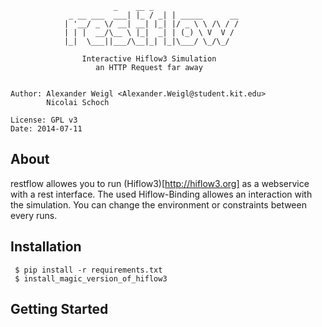 					       _    __ _               
				 _ __ ___  ___| |_ / _| | _____      __
				| '__/ _ \/ __| __| |_| |/ _ \ \ /\ / /
				| | |  __/\__ \ |_|  _| | (_) \ V  V / 
				|_|  \___||___/\__|_| |_|\___/ \_/\_/  
								       
				    Interactive Hiflow3 Simulation 
				       an HTTP Request far away


    Author: Alexander Weigl <Alexander.Weigl@student.kit.edu>
            Nicolai Schoch 

    License: GPL v3
    Date: 2014-07-11


## About

restflow allowes you to run (Hiflow3)[http://hiflow3.org] as a webservice with a rest interface.
The used Hiflow-Binding allowes an interaction with the simulation. You can change the environment or constraints between every runs.

## Installation 

     $ pip install -r requirements.txt
     $ install_magic_version_of_hiflow3 


## Getting Started


     

